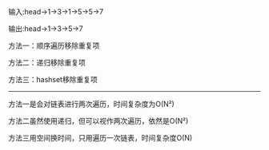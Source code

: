 输入:head->1->3->1->5->5->7

输出:head->1->3->5->7

方法一：顺序遍历移除重复项

方法二：递归移除重复项

方法三：hashset移除重复项

-------

方法一是会对链表进行两次遍历，时间复杂度为O(N²)

方法二虽然使用递归，但可以视作两次遍历，依然是O(N²)

方法三用空间换时间，只用遍历一次链表，时间复杂度O(N)